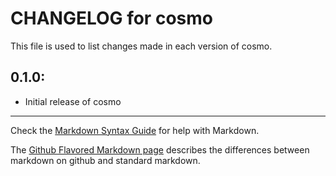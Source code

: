 # CHANGELOG for cosmo

This file is used to list changes made in each version of cosmo.

## 0.1.0:

* Initial release of cosmo

- - -
Check the [Markdown Syntax Guide](http://daringfireball.net/projects/markdown/syntax) for help with Markdown.

The [Github Flavored Markdown page](http://github.github.com/github-flavored-markdown/) describes the differences between markdown on github and standard markdown.
